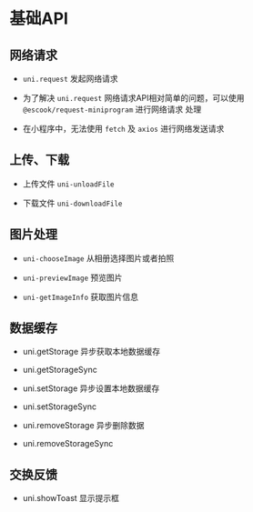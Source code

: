 # 基础API

## 网络请求

  - `uni.request` 发起网络请求

  - 为了解决 `uni.request` 网络请求API相对简单的问题，可以使用 `@escook/request-miniprogram` 进行网络请求 处理

  - 在小程序中，无法使用 `fetch` 及 `axios` 进行网络发送请求

## 上传、下载

  - 上传文件 `uni-unloadFile`

  - 下载文件 `uni-downloadFile`

## 图片处理

  - `uni-chooseImage` 从相册选择图片或者拍照

  - `uni-previewImage` 预览图片

  - `uni-getImageInfo` 获取图片信息

## 数据缓存

  - uni.getStorage 异步获取本地数据缓存

  - uni.getStorageSync

  - uni.setStorage 异步设置本地数据缓存

  - uni.setStorageSync

  - uni.removeStorage 异步删除数据

  - uni.removeStorageSync

## 交换反馈

  - uni.showToast 显示提示框
